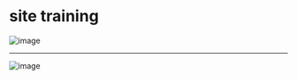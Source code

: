 # site training 

![image](https://github.com/KawanMark/SiteRDO/assets/128873271/bf2e4179-b89a-45a2-946f-5504ec355781)

-----------------------------------------------



![image](https://github.com/KawanMark/SiteRDO/assets/128873271/2ef3aa96-ca68-4a2b-992e-ef0a771611bd)
